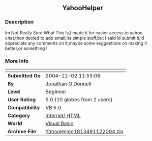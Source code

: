 ﻿<div align="center">

## YahooHelper


</div>

### Description

Im Not Really Sure What This Is,I made it for easier access to yahoo chat,then decied to add email,Its simple stuff,but i said id submit it,id appreciate any comments on it,maybe some seggestions on making it better,or something !
 
### More Info
 


<span>             |<span>
---                |---
**Submitted On**   |2004-11-02 11:55:08
**By**             |[Jonathan O Donnell](https://github.com/Planet-Source-Code/PSCIndex/blob/master/ByAuthor/jonathan-o-donnell.md)
**Level**          |Beginner
**User Rating**    |5.0 (10 globes from 2 users)
**Compatibility**  |VB 6\.0
**Category**       |[Internet/ HTML](https://github.com/Planet-Source-Code/PSCIndex/blob/master/ByCategory/internet-html__1-34.md)
**World**          |[Visual Basic](https://github.com/Planet-Source-Code/PSCIndex/blob/master/ByWorld/visual-basic.md)
**Archive File**   |[YahooHelpe1813491122004\.zip](https://github.com/Planet-Source-Code/jonathan-o-donnell-yahoohelper__1-57063/archive/master.zip)








